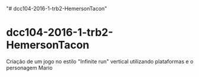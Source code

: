 "# dcc104-2016-1-trb2-HemersonTacon" 
# dcc104-2016-1-trb2-HemersonTacon

Criação de um jogo no estilo "Infinite run" vertical utilizando plataformas e o personagem Mario
